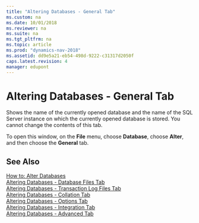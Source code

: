 ```yaml
---
title: "Altering Databases - General Tab"
ms.custom: na
ms.date: 10/01/2018
ms.reviewer: na
ms.suite: na
ms.tgt_pltfrm: na
ms.topic: article
ms.prod: "dynamics-nav-2018"
ms.assetid: dd9e5a21-eb54-498d-9222-c31317d2050f
caps.latest.revision: 4
manager: edupont
---
```

# Altering Databases - General Tab
Shows the name of the currently opened database and the name of the SQL Server instance on which the currently opened database is stored. You cannot change the contents of this tab.  
  
 To open this window, on the **File** menu, choose **Database**, choose **Alter**, and then choose the **General** tab.  
  
## See Also  
 [How to: Alter Databases](How-to--Alter-Databases.md)   
 [Altering Databases - Database Files Tab](Altering-Databases---Database-Files-Tab.md)   
 [Altering Databases - Transaction Log Files Tab](Altering-Databases---Transaction-Log-Files-Tab.md)   
 [Altering Databases - Collation Tab](Altering-Databases---Collation-Tab.md)   
 [Altering Databases - Options Tab](Altering-Databases---Options-Tab.md)   
 [Altering Databases - Integration Tab](Altering-Databases---Integration-Tab.md)   
 [Altering Databases - Advanced Tab](Altering-Databases---Advanced-Tab.md)